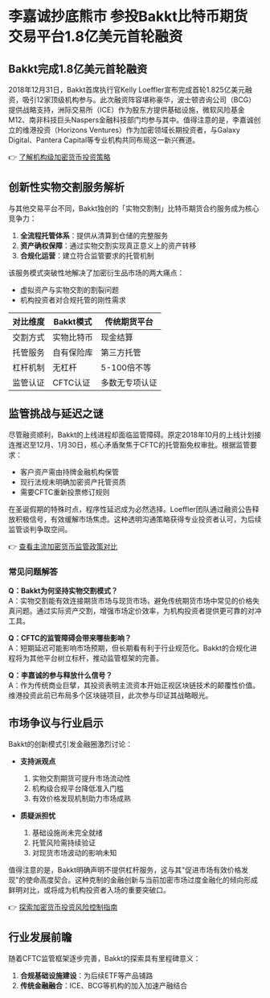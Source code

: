 # 李嘉诚抄底熊市 参投Bakkt比特币期货交易平台1.8亿美元首轮融资

## Bakkt完成1.8亿美元首轮融资

2018年12月31日，Bakkt首席执行官Kelly Loeffler宣布完成首轮1.825亿美元融资，吸引12家顶级机构参与。此次融资阵容堪称豪华，波士顿咨询公司（BCG）提供战略支持，洲际交易所（ICE）作为股东方提供基础设施，微软风险基金M12、南非科技巨头Naspers金融科技部门均参与其中。值得注意的是，李嘉诚创立的维港投资（Horizons Ventures）作为加密领域长期投资者，与Galaxy Digital、Pantera Capital等专业机构共同布局这一新兴赛道。

👉 [了解机构级加密货币投资策略](https://bit.ly/okx_welcome)

## 创新性实物交割服务解析

与其他交易平台不同，Bakkt独创的「实物交割制」比特币期货合约服务成为核心竞争力：
1. **全流程托管体系**：提供从清算到仓储的完整服务
2. **资产确权保障**：通过实物交割实现真正意义上的资产转移
3. **合规化运营**：建立符合监管要求的托管机制

该服务模式突破性地解决了加密衍生品市场的两大痛点：
- 虚拟资产与实物交割的割裂问题
- 机构投资者对合规托管的刚性需求

| 对比维度       | Bakkt模式          | 传统期货平台       |
|----------------|--------------------|--------------------|
| 交割方式       | 实物比特币         | 现金结算           |
| 托管服务       | 自有保险库         | 第三方托管         |
| 杠杆机制       | 无杠杆             | 5-100倍不等        |
| 监管认证       | CFTC认证           | 多数无专项认证     |

## 监管挑战与延迟之谜

尽管融资顺利，Bakkt的上线进程却面临监管障碍。原定2018年10月的上线计划接连推迟至12月、1月30日，核心矛盾聚焦于CFTC的托管豁免权审批。根据监管要求：
- 客户资产需由持牌金融机构保管
- 现行法规未明确加密资产托管资质
- 需要CFTC重新投票修订规则

在圣诞假期的特殊时点，程序性延迟成为必然选择。Loeffler团队通过融资公告释放积极信号，有效缓解市场焦虑。这种透明沟通策略获得专业投资者认可，为后续监管谈判争取空间。

👉 [查看主流加密货币监管政策对比](https://bit.ly/okx_welcome)

### 常见问题解答
**Q：Bakkt为何坚持实物交割模式？**  
A：实物交割能有效连接期货市场与现货市场，避免传统期货市场中常见的价格失真问题。通过实际资产交割，增强市场定价效率，为机构投资者提供更可靠的对冲工具。

**Q：CFTC的监管障碍会带来哪些影响？**  
A：短期延迟可能影响市场预期，但长期看有利于行业规范化。Bakkt的合规化进程将为其他平台树立标杆，推动监管框架的完善。

**Q：李嘉诚的参与释放什么信号？**  
A：作为传统商业巨擘，其投资表明主流资本开始正视区块链技术的颠覆性价值。维港投资此前已布局多个区块链项目，此次参与印证其战略眼光。

## 市场争议与行业启示

Bakkt的创新模式引发金融圈激烈讨论：
- **支持派观点**  
  1. 实物交割期货可提升市场流动性
  2. 机构级合规平台降低准入门槛
  3. 有效价格发现机制助力市场成熟

- **质疑派担忧**  
  1. 基础设施尚未完全就绪
  2. 托管风险需持续验证
  3. 对现货市场波动的影响未知

值得注意的是，Bakkt明确声明不提供杠杆服务，这与其"促进市场有效价格发现"的使命高度契合。这种克制的金融创新与当前加密市场过度金融化的倾向形成鲜明对比，或将成为机构投资者入场的重要突破口。

👉 [探索加密货币投资风险控制指南](https://bit.ly/okx_welcome)

## 行业发展前瞻

随着CFTC监管框架逐步完善，Bakkt的探索具有里程碑意义：
1. **合规基础设施建设**：为后续ETF等产品铺路
2. **传统金融融合**：ICE、BCG等机构的加入加速产融结合
